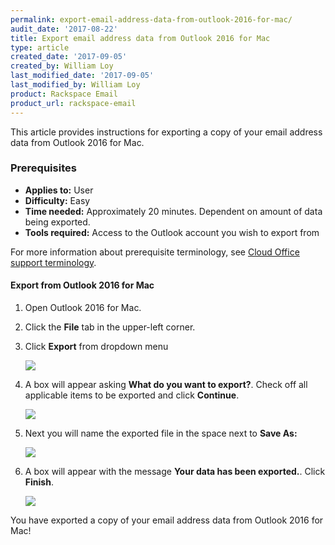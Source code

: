 ```yaml
---
permalink: export-email-address-data-from-outlook-2016-for-mac/
audit_date: '2017-08-22'
title: Export email address data from Outlook 2016 for Mac
type: article
created_date: '2017-09-05'
created_by: William Loy
last_modified_date: '2017-09-05'
last_modified_by: William Loy
product: Rackspace Email
product_url: rackspace-email
---
```


This article provides instructions for exporting a copy of your email address data from Outlook 2016 for Mac.

### Prerequisites

- **Applies to:** User
- **Difficulty:** Easy
- **Time needed:** Approximately 20 minutes. Dependent on amount of data being exported.
- **Tools required:**  Access to the Outlook account you wish to export from

For more information about prerequisite terminology, see [Cloud Office support terminology](/how-to/cloud-office-support-terminology/).


#### Export from Outlook 2016 for Mac
1. Open Outlook 2016 for Mac.
1. Click the **File** tab in the upper-left corner.
2. Click **Export** from dropdown menu

    <img src="{% asset_path rackspace-email/export-email-address-from-outlook-2016-for-mac/file_options2016.png %}" />

3. A box will appear asking **What do you want to export?**. Check off all applicable items to be exported and click **Continue**.

    <img src="{% asset_path rackspace-email/export-email-address-from-outlook-2016-for-mac/advanced2016.png %}" />

4. Next you will name the exported file in the space next to **Save As:**

    <img src="{% asset_path rackspace-email/export-email-address-from-outlook-2016-for-mac/export2016.png %}" />

5. A box will appear with the message **Your data has been exported.**. Click **Finish**.

    <img src="{% asset_path rackspace-email/export-email-address-from-outlook-2016-for-mac/2016.png %}" />

You have exported a copy of your email address data from Outlook 2016 for Mac!
